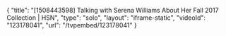 {
    "title": "[1508443598] Talking with Serena Williams About Her Fall 2017 Collection | HSN",
    "type": "solo",
    "layout": "iframe-static",
    "videoId": "123178041",
    "url": "\/tvpembed\/123178041"
}